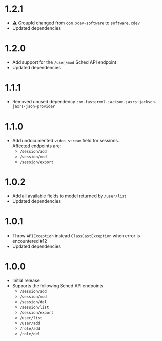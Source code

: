 # 1.2.1
* ⚠️ GroupId changed from ``com.xdev-software`` to ``software.xdev``
* Updated dependencies

# 1.2.0
* Add support for the ``/user/mod`` Sched API endpoint
* Updated dependencies

# 1.1.1
* Removed unused dependency ``com.fasterxml.jackson.jaxrs:jackson-jaxrs-json-provider``

# 1.1.0
* Add undocumented ``video_stream`` field for sessions.<br/>Affected endpoints are:
  * ``/session/add``
  * ``/session/mod``
  * ``/session/export``

# 1.0.2
* Add all available fields to model returned by ``/user/list``
* Updated dependencies

# 1.0.1
* Throw ``APIException`` instead ``ClassCastException`` when error is encountered #12
* Updated dependencies

# 1.0.0 

* Initial release
* Supports the following Sched API endpoints
  * ``/session/add``
  * ``/session/mod``
  * ``/session/del``
  * ``/session/list``
  * ``/session/export``
  * ``/user/list``
  * ``/user/add``
  * ``/role/add``
  * ``/role/del``

